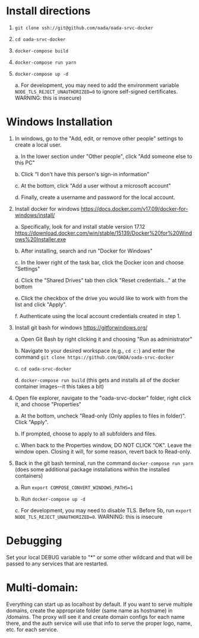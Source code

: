 Install directions
==================

1. `git clone ssh://git@github.com/oada/oada-srvc-docker`
2. `cd oada-srvc-docker`
3. `docker-compose build`
4. `docker-compose run yarn`
5. `docker-compose up -d`

    a. For development, you may need to add the environment variable `NODE_TLS_REJECT_UNAUTHORIZED=0` to ignore self-signed certificates. WARNING: this is insecure)

Windows Installation
====================
1. In windows, go to the "Add, edit, or remove other people" settings to create a local user.

    a. In the lower section under "Other people", click "Add someone else to this PC"

    b. Click "I don't have this person's sign-in information"

    c. At the bottom, click "Add a user without a microsoft account"

    d. Finally, create a username and password for the local account.

2. Install docker for windows https://docs.docker.com/v17.09/docker-for-windows/install/

    a. Specifically, look for and install stable version 17.12 https://download.docker.com/win/stable/15139/Docker%20for%20Windows%20Installer.exe

    b. After installing, search and run "Docker for Windows"

    c. In the lower right of the task bar, click the Docker icon and choose "Settings"

    d. Click the "Shared Drives" tab then click "Reset credentials..." at the bottom

    e. Click the checkbox of the drive you would like to work with from the list and click "Apply".

    f. Authenticate using the local account credentials created in step 1.

3. Install git bash for windows https://gitforwindows.org/

    a. Open Git Bash by right clicking it and choosing "Run as administrator"

    b. Navigate to your desired workspace (e.g., `cd c:`) and enter the command `git clone https://github.com/OADA/oada-srvc-docker`

    c. `cd oada-srvc-docker`

    d. `docker-compose run build` (this gets and installs all of the docker container images--it this takes a bit)

4. Open file explorer, navigate to the "oada-srvc-docker" folder, right click it, and choose "Properties"

    a. At the bottom, uncheck "Read-only (Only applies to files in folder)". Click "Apply".

    b. If prompted, choose to apply to all subfolders and files.

    c. When back to the Properties window, DO NOT CLICK "OK". Leave the window open. Closing it will, for some reason, revert back to Read-only.

5. Back in the git bash terminal, run the command `docker-compose run yarn` (does some additional package installations within the installed containers)

    a. Run `export COMPOSE_CONVERT_WINDOWS_PATHS=1`

    b. Run `docker-compose up -d`

    c. For development, you may need to disable TLS. Before 5b, run `export NODE_TLS_REJECT_UNAUTHORIZED=0`. WARNING: this is insecure

Debugging
=========
Set your local DEBUG variable to "*" or some other wildcard and
that will be passed to any services that are restarted.

Multi-domain:
=============
Everything can start up as localhost by default.  If you want to serve multiple
domains, create the appropriate folder (same name as hostname) in /domains.
The proxy will see it and create domain configs for each name there, and the
auth service will use that info to serve the proper logo, name, etc. for each
service.
